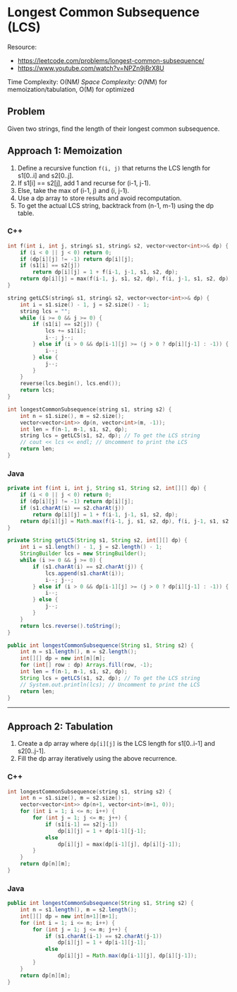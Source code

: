 # Longest Common Subsequence (LCS)

Resource:
- https://leetcode.com/problems/longest-common-subsequence/
- https://www.youtube.com/watch?v=NPZn9jBrX8U

Time Complexity: O(N*M)
Space Complexity: O(N*M) for memoization/tabulation, O(M) for optimized

## Problem
Given two strings, find the length of their longest common subsequence.

## Approach 1: Memoization
1. Define a recursive function `f(i, j)` that returns the LCS length for s1[0..i] and s2[0..j].
2. If s1[i] == s2[j], add 1 and recurse for (i-1, j-1).
3. Else, take the max of (i-1, j) and (i, j-1).
4. Use a dp array to store results and avoid recomputation.
5. To get the actual LCS string, backtrack from (n-1, m-1) using the dp table.

### C++
```cpp
int f(int i, int j, string& s1, string& s2, vector<vector<int>>& dp) {
    if (i < 0 || j < 0) return 0;
    if (dp[i][j] != -1) return dp[i][j];
    if (s1[i] == s2[j])
        return dp[i][j] = 1 + f(i-1, j-1, s1, s2, dp);
    return dp[i][j] = max(f(i-1, j, s1, s2, dp), f(i, j-1, s1, s2, dp));
}

string getLCS(string& s1, string& s2, vector<vector<int>>& dp) {
    int i = s1.size() - 1, j = s2.size() - 1;
    string lcs = "";
    while (i >= 0 && j >= 0) {
        if (s1[i] == s2[j]) {
            lcs += s1[i];
            i--; j--;
        } else if (i > 0 && dp[i-1][j] >= (j > 0 ? dp[i][j-1] : -1)) {
            i--;
        } else {
            j--;
        }
    }
    reverse(lcs.begin(), lcs.end());
    return lcs;
}

int longestCommonSubsequence(string s1, string s2) {
    int n = s1.size(), m = s2.size();
    vector<vector<int>> dp(n, vector<int>(m, -1));
    int len = f(n-1, m-1, s1, s2, dp);
    string lcs = getLCS(s1, s2, dp); // To get the LCS string
    // cout << lcs << endl; // Uncomment to print the LCS
    return len;
}
```

### Java
```java
private int f(int i, int j, String s1, String s2, int[][] dp) {
    if (i < 0 || j < 0) return 0;
    if (dp[i][j] != -1) return dp[i][j];
    if (s1.charAt(i) == s2.charAt(j))
        return dp[i][j] = 1 + f(i-1, j-1, s1, s2, dp);
    return dp[i][j] = Math.max(f(i-1, j, s1, s2, dp), f(i, j-1, s1, s2, dp));
}

private String getLCS(String s1, String s2, int[][] dp) {
    int i = s1.length() - 1, j = s2.length() - 1;
    StringBuilder lcs = new StringBuilder();
    while (i >= 0 && j >= 0) {
        if (s1.charAt(i) == s2.charAt(j)) {
            lcs.append(s1.charAt(i));
            i--; j--;
        } else if (i > 0 && dp[i-1][j] >= (j > 0 ? dp[i][j-1] : -1)) {
            i--;
        } else {
            j--;
        }
    }
    return lcs.reverse().toString();
}

public int longestCommonSubsequence(String s1, String s2) {
    int n = s1.length(), m = s2.length();
    int[][] dp = new int[n][m];
    for (int[] row : dp) Arrays.fill(row, -1);
    int len = f(n-1, m-1, s1, s2, dp);
    String lcs = getLCS(s1, s2, dp); // To get the LCS string
    // System.out.println(lcs); // Uncomment to print the LCS
    return len;
}
```

---

## Approach 2: Tabulation
1. Create a dp array where `dp[i][j]` is the LCS length for s1[0..i-1] and s2[0..j-1].
2. Fill the dp array iteratively using the above recurrence.

### C++
```cpp
int longestCommonSubsequence(string s1, string s2) {
    int n = s1.size(), m = s2.size();
    vector<vector<int>> dp(n+1, vector<int>(m+1, 0));
    for (int i = 1; i <= n; i++) {
        for (int j = 1; j <= m; j++) {
            if (s1[i-1] == s2[j-1])
                dp[i][j] = 1 + dp[i-1][j-1];
            else
                dp[i][j] = max(dp[i-1][j], dp[i][j-1]);
        }
    }
    return dp[n][m];
}
```

### Java
```java
public int longestCommonSubsequence(String s1, String s2) {
    int n = s1.length(), m = s2.length();
    int[][] dp = new int[n+1][m+1];
    for (int i = 1; i <= n; i++) {
        for (int j = 1; j <= m; j++) {
            if (s1.charAt(i-1) == s2.charAt(j-1))
                dp[i][j] = 1 + dp[i-1][j-1];
            else
                dp[i][j] = Math.max(dp[i-1][j], dp[i][j-1]);
        }
    }
    return dp[n][m];
}
```
